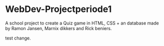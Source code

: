 # WebDev-Projectperiode1
A school project to create a Quiz game in HTML, CSS + an database
made by Ramon Jansen, Marnix dikkers and Rick beniers.

test change.
